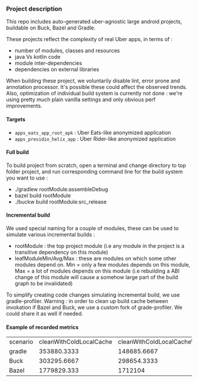 ### Project description

This repo includes auto-generated uber-agnostic large android projects, buildable on Buck, Bazel and Gradle. 

These projects reflect the complexity of real Uber apps, in terms of :
-  number of modules, classes and resources
-  java Vs kotlin code
-  module inter-dependencies
-  dependencies on external libraries

When building these project, we voluntarily disable lint, error prone and annotation processor. It's possible these could affect the observed trends.
Also, optimization of individual build system is currently not done : we're using pretty much plain vanilla settings and only obvious perf improvements.

#### Targets

- `apps_eats_app_root_apk` : Uber Eats-like anonymized application
- `apps_presidio_helix_app` : Uber Rider-like anonymized application

#### Full build

To build project from scratch, open a terminal and change directory to top folder project, and run corresponding command line for the build system you want to use :
- ./gradlew rootModule:assembleDebug
- bazel build rootModule
- ./buckw build rootModule:src_release

#### Incremental build

We used special naming for a couple of modules, these can be used to simulate various incremental builds :
- rootModule : the top project module (i.e any module in the project is a transitive dependency on this module)
- leafModuleMin/Avg/Max : these are modules on which some other modules depend on. Min = only a few modules depends on this module, Max = a lot of modules depends on this module (i.e rebuilding a ABI change of this module will cause a somehow large part of the build graph to be invalidated)

To simplify creating code changes simulating incremental build, we use gradle-profiler. 
Warning : in order to clean up build cache between invokation if Bazel and Buck, we use a custom fork of grade-profiler. We could share it as well if needed.

#### Example of recorded metrics

|   |   |   |   |   |   |   |
|---|---|---|---|---|---|---|
|scenario|cleanWithColdLocalCache|cleanWithColdLocalCacheWithDaemon|abiChangeWithMaxLeafLocalCache|nonAbiChangeWithMaxLeafLocalCache|androidResourceChangeWithRootLocalCache|noOpLocalCache
gradle|353880.3333|148685.6667|135891|72432|71129.33333|70183
Buck|303295.6667|298654.3333|94661.66667|51526|48407.33333|46902.33333
Bazel|1779829.333|1712104|883976.3333|4032|8514.333333|1742.666667

